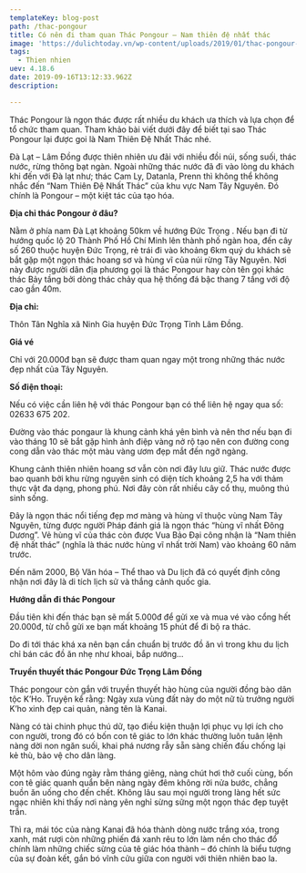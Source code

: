 ```yaml
---
templateKey: blog-post
path: /thac-pongour
title: Có nên đi tham quan Thác Pongour – Nam thiên đệ nhất thác
image: 'https://dulichtoday.vn/wp-content/uploads/2019/01/thac-pongour-lam-dong.jpg' 
tags:
  - Thien nhien
uev: 4.18.6
date: 2019-09-16T13:12:33.962Z
description:

---
```


Thác Pongour là ngọn thác được rất nhiều du khách ưa thích và lựa chọn để tổ chức tham quan. Tham khảo bài viết dưới đây để biết tại sao Thác Pongour lại được goi là Nam Thiên Đệ Nhất Thác nhé.


Đà Lạt – Lâm Đồng được thiên nhiên ưu đãi với nhiều đồi núi, sống suối, thác nước, rừng thông bạt ngàn. Ngoài những thác nước đã đi vào lòng du khách khi đến với Đà lạt như; thác Cam Ly, Datanla, Prenn thì không thể không nhắc đến “Nam Thiên Đệ Nhất Thác” của khu vực Nam Tây Nguyên. Đó chính là Pongour – một kiệt tác của tạo hóa.

**Địa chỉ thác Pongour ở đâu?**

Nằm ở phía nam Đà Lạt khoảng 50km về hướng Đức Trọng . Nếu bạn đi từ hướng quốc lộ 20 Thành Phố Hồ Chí Minh lên thành phố ngàn hoa, đến cây số 260 thuộc huyện Đức Trọng, rẻ trái đi vào khoảng 6km quý du khách sẽ bắt gặp một ngọn thác hoang sơ và hùng vĩ của núi rừng Tây Nguyên. Nơi này được người dân địa phương gọi là thác Pongour hay còn tên gọi khác thác Bảy tầng bởi dòng thác chảy qua hệ thống đá bậc thang 7 tầng với độ cao gần 40m.

**Địa chỉ:**

Thôn Tân Nghĩa xã Ninh Gia huyện Đức Trọng Tỉnh Lâm Đồng.

**Giá vé**

Chỉ với 20.000đ bạn sẽ được tham quan ngay một trong những thác nước đẹp nhất của Tây Nguyên.

**Số điện thoại:**

Nếu có việc cần liên hệ với thác Pongour bạn có thể liên hệ ngay qua số: 02633 675 202.


Đường vào thác pongaur là khung cảnh khá yên bình và nên thơ nếu bạn đi vào tháng 10 sẽ bắt gặp hình ảnh điệp vàng nở rộ tạo nên con đường cong cong dẫn vào thác một màu vàng ươm đẹp mắt đến ngỡ ngàng.


Khung cảnh thiên nhiên hoang sơ vẫn còn nơi đây lưu giữ. Thác nước được bao quanh bởi khu rừng nguyên sinh có diện tích khoảng 2,5 ha với thảm thực vật đa dạng, phong phú. Nơi đây còn rất nhiều cây cổ thụ, muông thú sinh sống.


Đây là ngọn thác nổi tiếng đẹp mơ màng và hùng vĩ  thuộc vùng Nam Tây Nguyên, từng được người Pháp đánh giá là ngọn thác “hùng vĩ nhất Đông Dương”. Vẻ hùng vĩ của thác còn được Vua Bảo Đại công nhận là  “Nam thiên đệ nhất thác” (nghĩa là thác nước hùng vĩ nhất trời Nam) vào khoảng 60 năm trước.

Đến năm 2000, Bộ Văn hóa – Thể thao và Du lịch đã có quyết định công nhận nơi đây là di tích lịch sử và thắng cảnh quốc gia.

**Hướng dẫn đi thác Pongour**

Đầu tiên khi đến thác bạn sẽ mất 5.000đ để gửi xe và mua vé vào cổng hết 20.000đ, từ chỗ gửi xe bạn mất khoảng 15 phút để đi bộ ra thác.

Do đi tới thác khá xa nên bạn cần chuẩn bị trước đồ ăn vì trong khu du lịch chỉ bán các đồ ăn nhẹ như khoai, bắp nướng…

**Truyền thuyết thác Pongour Đức Trọng Lâm Đồng**

Thác pongour còn gắn với truyền thuyết hào hùng của người đồng bào dân tộc K’Ho. Truyện kể rằng: Ngày xưa vùng đất này do một nữ tù trưởng người K’ho xinh đẹp cai quản, nàng tên là Kanai.

Nàng có tài chinh phục thú dữ, tạo điều kiện thuận lợi phục vụ lợi ích cho con người, trong đó có bốn con tê giác to lớn khác thường luôn tuân lệnh nàng dời non ngăn suối, khai phá nương rẫy sẵn sàng chiến đấu chống lại kẻ thù, bảo vệ cho dân làng.

Một hôm vào đúng ngày rằm tháng giêng, nàng chút hơi thở cuối cùng, bốn con tê giác quanh quẩn bên nàng ngày đêm không rời nửa bước, chẳng buồn ăn uống cho đến chết. Không lâu sau mọi người trong làng hết sức ngạc nhiên khi thấy nơi nàng yên nghỉ sừng sững một ngọn thác đẹp tuyệt trần.

Thì ra, mái tóc của nàng Kanai đã hóa thành dòng nước trắng xóa, trong xanh, mát rượi còn những phiến đá xanh rêu to lớn làm nền cho thác đổ chính làm những chiếc sừng của tê giác hóa thành – đó chính là biểu tượng của sự đoàn kết, gắn bó vĩnh cửu giữa con người với thiên nhiên bao la.